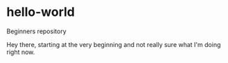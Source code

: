 # hello-world
Beginners repository

Hey there,
starting at the very beginning and not really sure what I'm doing right now.
